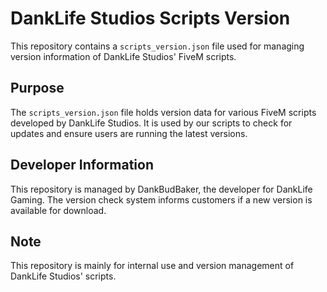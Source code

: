 # DankLife Studios Scripts Version

This repository contains a `scripts_version.json` file used for managing version information of DankLife Studios' FiveM scripts. 

## Purpose

The `scripts_version.json` file holds version data for various FiveM scripts developed by DankLife Studios. It is used by our scripts to check for updates and ensure users are running the latest versions.

## Developer Information

This repository is managed by DankBudBaker, the developer for DankLife Gaming. The version check system informs customers if a new version is available for download.

## Note

This repository is mainly for internal use and version management of DankLife Studios' scripts.
